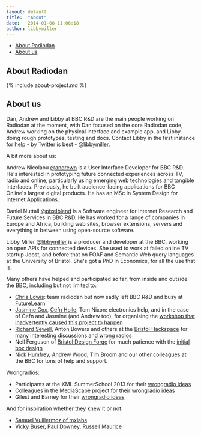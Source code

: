 ```yaml
---
layout: default
title:  "About"
date:   2014-01-08 11:06:18
author: libbymiller
---
```


* [About Radiodan](#project)
* [About us](#people)

<p></p>

<h2 id="project">About Radiodan</h2>

{% include about-project.md %}

<h2 id="people">About us</h2>

Dan, Andrew and Libby at BBC R&D are the main people working on Radiodan at the moment, with Dan 
focused on the core Radiodan code, Andrew working on the physical interface and example app, and 
Libby doing rough prototypes, testing and docs. Contact Libby in the first instance for help - by 
Twitter is best - [@libbymiller](http://twitter.com/libbymiller).

A bit more about us:

Andrew Nicolaou [@andrewn](http://twitter.com/andrewn) is a User Interface Developer for BBC R&D. He's interested in prototyping future 
connected experiences across TV, radio and online, particularly using emerging web technologies 
and tangible interfaces. Previously, he built audience-facing applications for BBC Online's 
largest digital products. He has an MSc in System Design for Internet Applications.

Daniel Nuttall [@pixelblend](http://twitter.com/pixelblend) is a Software engineer for Internet Research and Future Services in BBC R&D. He has 
worked for a range of companies in Europe and Africa, building web sites, browser extensions, 
servers and everything in between using open-source software.

Libby Miller [@libbymiller](http://twitter.com/libbymiller) is a producer and developer at the BBC, working on open APIs for connected devices. 
She used to work at failed online TV startup Joost, and before that on FOAF and Semantic Web query 
languages at the University of Bristol. She's got a PhD in Economics, for all the use that is.

Many others have helped and participated so far, from inside and outside the BBC, including but 
not limited to:

* [Chris Lowis](http://blog.chrislowis.co.uk): team radiodan but now sadly left BBC R&D and busy at [FutureLearn](https://www.futurelearn.com/)
* [Jasmine Cox](http://www.jasminecox.co.uk), [Cefn Hoile](http://cefn.com), Tom Nixon: electronics help, and in the case of Cefn and Jasmine (and Andrew too), for organising the [workshop that inadvertently caused this project to happen](http://planb.nicecupoftea.org/2013/04/16/archers-avoider/) 
* [Richard Sewell](http://jarkman.co.uk), Anton Bowers and others at the [Bristol Hackspace](http://bristol.hackspace.org.uk) for many interesting discussions and [wrong radios](http://www.flickr.com/photos/nicecupoftea/9158910612/in/set-72157634373882934)
* Neil Ferguson of [Bristol Design Forge](http://www.bristoldesignforge.co.uk/) for much patience with the [initial box design](https://github.com/radiodan/project/blob/master/docs/box_design.markdown)
* [Nick Humfrey](http://www.aelius.com/njh/), Andrew Wood, Tim Broom and our other colleagues at the BBC for tons of help and support.

Wrongradios:

* Participants at the XML SummerSchool 2013 for their [wrongradio ideas](http://www.flickr.com/photos/nicecupoftea/sets/72157635614084675/)
* Colleagues in the MediaScape project for their [wrongradio ideas](http://www.flickr.com/photos/nicecupoftea/sets/72157636086946563/)
* Gilest and Barney for their [wrongradio ideas](http://www.flickr.com/photos/nicecupoftea/sets/72157639547859034/)

And for inspiration whether they knew it or not:

* [Samuel Vuillermoz of mxlabs](https://mxlab.squarespace.com/mxlab/the-geek-appealing-of-a-lego-radio-device)
* [Vicky Buser](http://www.linkedin.com/in/vickybuser), [Paul Downey](http://blog.whatfettle.com), [Russell Maurice](http://www.sixpack.fr/en/blog/russell-maurice-is-my-co-pilot)
